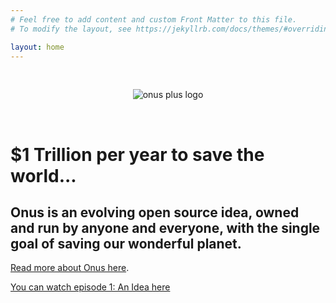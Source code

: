 ```yaml
---
# Feel free to add content and custom Front Matter to this file.
# To modify the layout, see https://jekyllrb.com/docs/themes/#overriding-theme-defaults

layout: home
---
```

<br />
<p align="center">
  <img src="/assets/img/onus-logo.jpg" alt="onus plus logo" >
</p>
<br />

# $1 Trillion per year to save the world...

## Onus is an evolving open source idea, owned and run by anyone and everyone, with the single goal of saving our wonderful planet.

[Read more about Onus here][about].

<a href="https://youtu.be/ee9pYZDPLSU">You can watch episode 1: An Idea here</a>

[about]: /about



